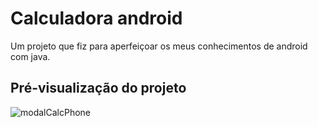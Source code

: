 # Calculadora android
Um projeto que fiz para aperfeiçoar os meus conhecimentos de android com java.
## Pré-visualização do projeto
![modalCalcPhone](https://github.com/Joao-Paul0/calculadora-android/assets/80062650/0dce2b00-d447-4250-b716-d2c35f10d23d)
